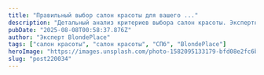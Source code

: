 ```yaml
---
title: "Правильный выбор салон красоты для вашего ..."
description: "Детальный анализ критериев выбора салон красоты. Экспертное сравнение популярных решений. Получите качественную поддержку от команды BlondePlace. Эксклюзивные пр..."
pubDate: "2025-08-08T00:58:37.876Z"
author: "Эксперт BlondePlace"
tags: ["салон красоты", "салон красоты", "СПб", "BlondePlace"]
heroImage: "https://images.unsplash.com/photo-1582095133179-bfd08e2fc6b3?q=80&w=800&auto=format&fit=crop"
slug: "post220034"
---
```


